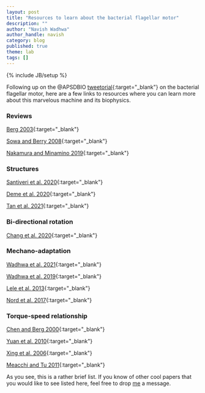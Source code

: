 ```yaml
---
layout: post
title: "Resources to learn about the bacterial flagellar motor"
description: ""
author: "Navish Wadhwa"
author_handle: navish
category: blog
published: true
theme: lab
tags: []
---
```

{% include JB/setup %}

Following up on the @APSDBIO [tweetorial](https://twitter.com/ApsDbio/status/1390293346028081156){:target="_blank"} on the bacterial flagellar motor, here are a few links to resources where you can learn more about this marvelous machine and its biophysics.

### Reviews
[Berg 2003](https://arjournals.annualreviews.org/doi/10.1146/annurev.biochem.72.121801.161737){:target="_blank"}

[Sowa and Berry 2008](https://www.cambridge.org/core/journals/quarterly-reviews-of-biophysics/article/bacterial-flagellar-motor/60CC83BA11259898821D5FC6CC5EF6D3){:target="_blank"}

[Nakamura and Minamino 2019](https://www.mdpi.com/2218-273X/9/7/279){:target="_blank"}

### Structures
[Santiveri et al. 2020](https://www.sciencedirect.com/science/article/pii/S0092867420310072){:target="_blank"}

[Deme et al. 2020](https://www.nature.com/articles/s41564-020-0788-8){:target="_blank"}

[Tan et al. 2021](https://www.sciencedirect.com/science/article/abs/pii/S009286742100430X){:target="_blank"}

### Bi-directional rotation
[Chang et al. 2020](https://www.nature.com/articles/s41594-020-0497-2){:target="_blank"}

### Mechano-adaptation
[Wadhwa et al. 2021](https://www.pnas.org/content/118/15/e2024608118.short){:target="_blank"}

[Wadhwa et al. 2019](https://www.pnas.org/content/116/24/11764.short){:target="_blank"}

[Lele et al. 2013](https://www.pnas.org/content/110/29/11839.short){:target="_blank"}

[Nord et al. 2017](https://www.pnas.org/content/114/49/12952.short){:target="_blank"}

### Torque-speed relationship

[Chen and Berg 2000](https://www.sciencedirect.com/science/article/pii/S0006349500766628){:target="_blank"}

[Yuan et al. 2010](https://www.pnas.org/content/107/29/12846.short){:target="_blank"}

[Xing et al. 2006](https://www.pnas.org/content/103/5/1260){:target="_blank"}

[Meacchi and Tu 2011](https://www.sciencedirect.com/science/article/pii/S0006349511002967){:target="_blank"}

As you see, this is a rather brief list. If you know of other cool papers that you would like to see listed here, feel free to drop [me](https://navishwadhwa.com/team/navish-wadhwa) a message.